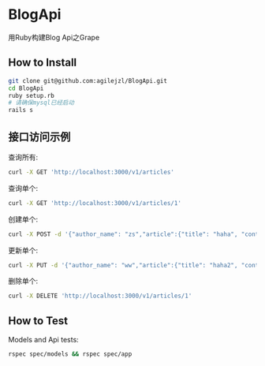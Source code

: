 BlogApi
=======

用Ruby构建Blog Api之Grape

## How to Install

```bash
git clone git@github.com:agilejzl/BlogApi.git
cd BlogApi
ruby setup.rb
# 请确保mysql已经启动
rails s
```

## 接口访问示例

查询所有: 
```bash
curl -X GET 'http://localhost:3000/v1/articles'
```

查询单个: 
```bash
curl -X GET 'http://localhost:3000/v1/articles/1'
```

创建单个: 
```bash
curl -X POST -d '{"author_name": "zs","article":{"title": "haha", "content": "88 characters"}}' 'http://localhost:3000/v1/articles' -H Content-Type:application/json
```

更新单个: 
```bash
curl -X PUT -d '{"author_name": "ww","article":{"title": "haha2", "content": "no more"}}' 'http://localhost:3000/v1/articles/1' -H Content-Type:application/json
```

删除单个: 
```bash
curl -X DELETE 'http://localhost:3000/v1/articles/1'
```

## How to Test

Models and Api tests: 
```bash
rspec spec/models && rspec spec/app
```
